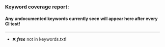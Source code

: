 ### Keyword coverage report: 
#### Any undocumented keywords currently seen will appear here after every CI test!
---------------------------------------------------------
- :x: ***free*** not in keywords.txt!
